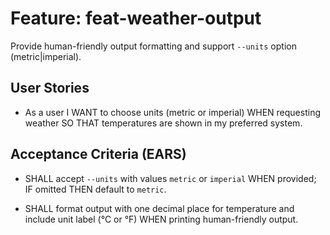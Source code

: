 # Feature: feat-weather-output

Provide human-friendly output formatting and support `--units` option (metric|imperial).

## User Stories

- As a user I WANT to choose units (metric or imperial) WHEN requesting weather SO THAT temperatures are shown in my preferred system.

## Acceptance Criteria (EARS)

- SHALL accept `--units` with values `metric` or `imperial` WHEN provided; IF omitted THEN default to `metric`.

- SHALL format output with one decimal place for temperature and include unit label (°C or °F) WHEN printing human-friendly output.
